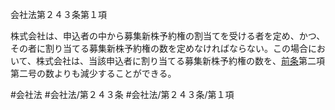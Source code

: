 会社法第２４３条第１項

株式会社は、申込者の中から募集新株予約権の割当てを受ける者を定め、かつ、その者に割り当てる募集新株予約権の数を定めなければならない。この場合において、株式会社は、当該申込者に割り当てる募集新株予約権の数を、[前条](会社法＿＿＿＿第２４２条第１項)第二項第二号の数よりも減少することができる。

#会社法
#会社法/第２４３条
#会社法/第２４３条/第１項
